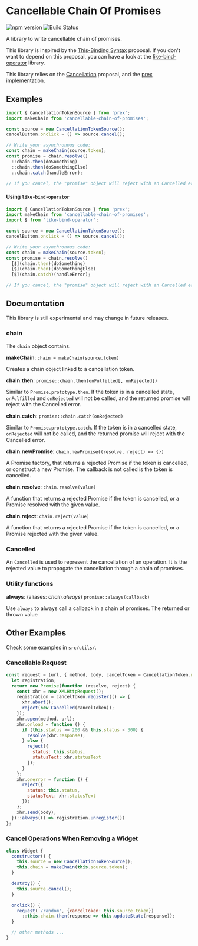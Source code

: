 # Cancellable Chain Of Promises

[![npm version](https://badge.fury.io/js/cancellable-chain-of-promises.svg)](https://badge.fury.io/js/cancellable-chain-of-promises) [![Build Status](https://travis-ci.org/Volune/cancellable-chain-of-promises.svg?branch=master)](https://travis-ci.org/Volune/cancellable-chain-of-promises)

A library to write cancellable chain of promises.

This library is inspired by the [This-Binding Syntax](https://github.com/tc39/proposal-bind-operator) proposal.
If you don't want to depend on this proposal, you can have a look at the [like-bind-operator]() library.

This library relies on the [Cancellation](https://github.com/tc39/proposal-cancellation) proposal, and the [prex](https://www.npmjs.com/package/prex) implementation.


## Examples

```javascript
import { CancellationTokenSource } from 'prex';
import makeChain from 'cancellable-chain-of-promises';

const source = new CancellationTokenSource();
cancelButton.onclick = () => source.cancel();

// Write your asynchronous code:
const chain = makeChain(source.token);
const promise = chain.resolve()
  ::chain.then(doSomething)
  ::chain.then(doSomethingElse)
  ::chain.catch(handleError);

// If you cancel, the "promise" object will reject with an Cancelled error.
```

#### Using `like-bind-operator`

```javascript
import { CancellationTokenSource } from 'prex';
import makeChain from 'cancellable-chain-of-promises';
import $ from 'like-bind-operator';

const source = new CancellationTokenSource();
cancelButton.onclick = () => source.cancel();

// Write your asynchronous code:
const chain = makeChain(source.token);
const promise = chain.resolve()
  [$](chain.then)(doSomething)
  [$](chain.then)(doSomethingElse)
  [$](chain.catch)(handleError);

// If you cancel, the "promise" object will reject with an Cancelled error.
```


## Documentation

This library is still experimental and may change in future releases.

### chain

The `chain` object contains.

**makeChain**: `chain = makeChain(source.token)`

Creates a chain object linked to a cancellation token.
 
**chain.then**: `promise::chain.then(onFulfilled[, onRejected])`

Similar to `Promise.prototype.then`. If the token is in a cancelled state, `onFulfilled` and `onRejected` will not be called, and the returned promise will reject with the Cancelled error.

**chain.catch**: `promise::chain.catch(onRejected)`

Similar to `Promise.prototype.catch`. If the token is in a cancelled state, `onRejected` will not be called, and the returned promise will reject with the Cancelled error.

**chain.newPromise**: `chain.newPromise((resolve, reject) => {})`

A Promise factory, that returns a rejected Promise if the token is cancelled, or construct a new Promise. The callback is not called is the token is cancelled.

**chain.resolve**: `chain.resolve(value)`

A function that returns a rejected Promise if the token is cancelled, or a Promise resolved with the given value.

**chain.reject**: `chain.reject(value)`

A function that returns a rejected Promise if the token is cancelled, or a Promise rejected with the given value.

### Cancelled

An `Cancelled` is used to represent the cancellation of an operation. It is the rejected value to propagate the cancellation through a chain of promises.

### Utility functions

**always**: (aliases: *chain.always*) `promise::always(callback)`

Use `always` to always call a callback in a chain of promises. The returned or thrown value


## Other Examples

Check some examples in `src/utils/`.

### Cancellable Request

```javascript
const request = (url, { method, body, cancelToken = CancellationToken.none }) => {
  let registration;
  return new Promise(function (resolve, reject) {
    const xhr = new XMLHttpRequest();
    registration = cancelToken.register(() => {
      xhr.abort();
      reject(new Cancelled(cancelToken));
    });
    xhr.open(method, url);
    xhr.onload = function () {
      if (this.status >= 200 && this.status < 300) {
        resolve(xhr.response);
      } else {
        reject({
          status: this.status,
          statusText: xhr.statusText
        });
      }
    };
    xhr.onerror = function () {
      reject({
        status: this.status,
        statusText: xhr.statusText
      });
    };
    xhr.send(body);
  })::always(() => registration.unregister())
};
```

### Cancel Operations When Removing a Widget

```javascript
class Widget {
  constructor() {
  	this.source = new CancellationTokenSource();
    this.chain = makeChain(this.source.token);
  }

  destroy() {
    this.source.cancel();
  }

  onclick() {
    request('/random', {cancelToken: this.source.token})
      ::this.chain.then(response => this.updateState(response));
  }

  // other methods ...
}
```
